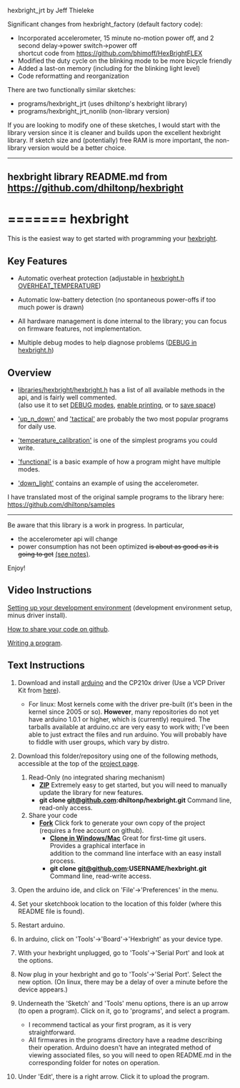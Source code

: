 hexbright_jrt by Jeff Thieleke

Significant changes from hexbright_factory (default factory code):
  * Incorporated accelerometer, 15 minute no-motion power off, and 2 second delay->power switch->power off  
     shortcut code from https://github.com/bhimoff/HexBrightFLEX
  * Modified the duty cycle on the blinking mode to be more bicycle friendly
  * Added a last-on memory (including for the blinking light level)
  * Code reformatting and reorganization

  
There are two functionally similar sketches:
  * programs/hexbright_jrt        (uses dhiltonp's hexbright library)
  * programs/hexbright_jrt_nonlib (non-library version)

If you are looking to modify one of these sketches, I would start with the library version
since it is cleaner and builds upon the excellent hexbright library.  If sketch size and
(potentially) free RAM is more important, the non-library version would be a better choice.  






-----------------------------------------------------------------------------------------------
hexbright library README.md from https://github.com/dhiltonp/hexbright
-----------------------------------------------------------------------------------------------

=======
hexbright
=========

This is the easiest way to get started with programming your [hexbright](http://hexbright.com/).

Key Features
------------

*   Automatic overheat protection (adjustable in [hexbright.h OVERHEAT_TEMPERATURE](https://github.com/dhiltonp/hexbright/blob/master/libraries/hexbright/hexbright.h#L90))

*   Automatic low-battery detection (no spontaneous power-offs if too much power is drawn) 

*   All hardware management is done internal to the library; you can focus on firmware features, not implementation.

*   Multiple debug modes to help diagnose problems ([DEBUG in hexbright.h](https://github.com/dhiltonp/hexbright/blob/master/libraries/hexbright/hexbright.h#L71))

Overview
-----------------

*   [libraries/hexbright/hexbright.h](https://github.com/dhiltonp/hexbright/blob/master/libraries/hexbright/hexbright.h) has a list of all available methods in the api, and is fairly well commented.
    <br>(also use it to set [DEBUG modes](https://github.com/dhiltonp/hexbright/blob/master/libraries/hexbright/hexbright.h#L71), [enable printing](https://github.com/dhiltonp/hexbright/blob/master/libraries/hexbright/hexbright.h#L75), or to [save space](https://github.com/dhiltonp/hexbright/blob/master/libraries/hexbright/hexbright.h#L39))

*   ['up_n_down'](https://github.com/dhiltonp/hexbright/tree/master/programs/up_n_down) and ['tactical'](https://github.com/dhiltonp/hexbright/tree/master/programs/tactical) are probably the two most popular programs for daily use.

*   ['temperature_calibration'](https://github.com/dhiltonp/hexbright/tree/master/programs/temperature_calibration) is one of the simplest programs you could write.

*   ['functional'](https://github.com/dhiltonp/hexbright/tree/master/programs/functional) is a basic example of how a program might have multiple modes.

*   ['down_light'](https://github.com/dhiltonp/hexbright/blob/master/hb-examples/down_light/down_light.ino) contains an example of using the accelerometer.


I have translated most of the original sample programs to the library here: https://github.com/dhiltonp/samples

---

   Be aware that this library is a work in progress.  In particular,<br>
*  the accelerometer api will change
*  power consumption has not been optimized ~~is about as good as it is going to get~~ [(see notes)](https://github.com/dhiltonp/hexbright/tree/master/experiments/power_draw#optimizing-power-draw).

Enjoy!

Video Instructions
------------------

[Setting up your development environment](http://www.youtube.com/watch?v=sUbAkz_Lwxk) (development environment setup, minus driver install).

[How to share your code on github](http://www.youtube.com/watch?v=r5VUDEbd08o).

[Writing a program](http://www.youtube.com/watch?v=Q7eRACjCixE).

Text Instructions
-----------------

1.  Download and install [arduino](http://arduino.cc/en/Main/Software) and the CP210x driver (Use a VCP Driver Kit from [here](http://www.silabs.com/products/mcu/Pages/USBtoUARTBridgeVCPDrivers.aspx)).
    *   For linux: Most kernels come with the driver pre-built (it's been in the kernel since 2005 or so).  **However**, many repositories do not yet have arduino 1.0.1 or higher, which is (currently) required.  The tarballs available at arduino.cc are very easy to work with; I've been able to just extract the files and run arduino.  You will probably have to fiddle with user groups, which vary by distro.

2.  Download this folder/repository using one of the following methods, accessible at the top of the [project page](https://github.com/dhiltonp/hexbright).
    1. Read-Only (no integrated sharing mechanism)
        *   **[ZIP](https://github.com/dhiltonp/hexbright/archive/master.zip)** Extremely easy to get started, but you will need to manually update the library for new features.
        *   **git clone git@github.com:dhiltonp/hexbright.git** Command line, read-only access.
    2. Share your code
        *   **[Fork](https://github.com/dhiltonp/hexbright/fork)** Click fork to generate your own copy of the project (requires a free account on github).
            *   **[Clone in Windows/Mac](github-windows://openRepo/https://github.com/dhiltonp/hexbright)** Great for first-time git users.  Provides a graphical interface in  
                addition to the command line interface with an easy install process.
            *   **git clone git@github.com:USERNAME/hexbright.git** Command line, read-write access.

3.  Open the arduino ide, and click on 'File'->'Preferences' in the menu.

4.  Set your sketchbook location to the location of this folder (where this README file is found).

5.  Restart arduino.

6.  In arduino, click on 'Tools'->'Board'->'Hexbright' as your device type.

7.  With your hexbright unplugged, go to 'Tools'->'Serial Port' and look at the options.

8.  Now plug in your hexbright and go to 'Tools'->'Serial Port'.  Select the new option.  (On linux, there may be a delay of over a minute before the device appears.)

9.  Underneath the 'Sketch' and 'Tools' menu options, there is an up arrow (to open a program).  Click on it, go to 'programs', and select a program.
    *  I recommend tactical as your first program, as it is very straightforward.
    *  All firmwares in the programs directory have a readme describing their operation.  Arduino doesn't have an integrated method of viewing associated files, so you will need to open README.md in the corresponding folder for notes on operation.

10. Under 'Edit', there is a right arrow.  Click it to upload the program.
